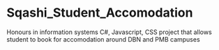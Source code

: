# Sqashi_Student_Accomodation

Honours in information systems C#, Javascript, CSS project that allows student to book for accomodation around DBN and PMB campuses
